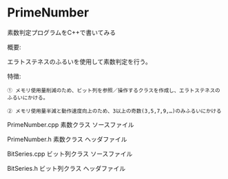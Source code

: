 PrimeNumber
===========

素数判定プログラムをC++で書いてみる

概要:

エラトステネスのふるいを使用して素数判定を行う。

特徴:

	① メモリ使用量削減のため、ビット列を参照／操作するクラスを作成し、エラトステネスのふるいにかける。
	
	② メモリ使用量半減と動作速度向上のため、3以上の奇数(3,5,7,9,…)のみふるいにかける



PrimeNumber.cpp   素数クラス ソースファイル

PrimeNumber.h     素数クラス ヘッダファイル

BitSeries.cpp     ビット列クラス ソースファイル

BitSeries.h       ビット列クラス ヘッダファイル
